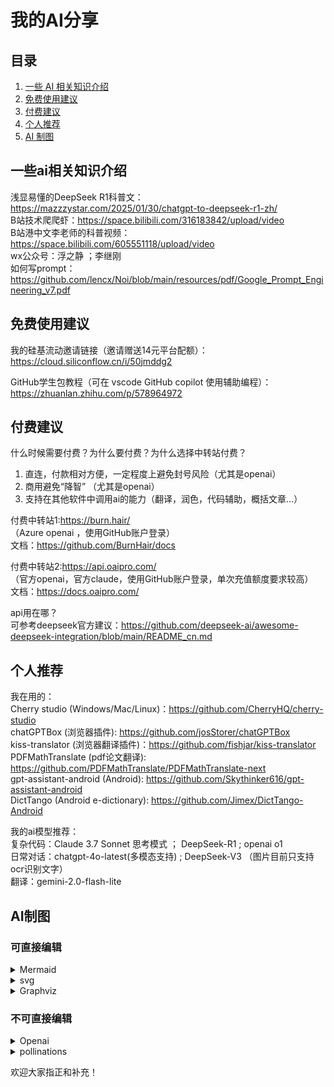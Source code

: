 # 我的AI分享

## 目录
1. [一些 AI 相关知识介绍](#一些ai相关知识介绍)
2. [免费使用建议](#免费使用建议)
3. [付费建议](#付费建议)
4. [个人推荐](#个人推荐)
5. [AI 制图](#ai制图)

## 一些ai相关知识介绍

浅显易懂的DeepSeek R1科普文： <https://mazzzystar.com/2025/01/30/chatgpt-to-deepseek-r1-zh/> <br>
B站技术爬爬虾：<https://space.bilibili.com/316183842/upload/video> <br>
B站港中文李老师的科普视频：<https://space.bilibili.com/605551118/upload/video> <br>
wx公众号：浮之静 ；李继刚 <br>
如何写prompt： <https://github.com/lencx/Noi/blob/main/resources/pdf/Google_Prompt_Engineering_v7.pdf> <br>

## 免费使用建议

我的硅基流动邀请链接（邀请赠送14元平台配额）： <br>
<https://cloud.siliconflow.cn/i/50jmddg2> <br>

GitHub学生包教程（可在 vscode GitHub copilot 使用辅助编程）： <br>
<https://zhuanlan.zhihu.com/p/578964972>  <br>

## 付费建议

什么时候需要付费？为什么要付费？为什么选择中转站付费？ <br>
1. 直连，付款相对方便，一定程度上避免封号风险（尤其是openai） <br>
2. 商用避免“降智” （尤其是openai） <br>
3. 支持在其他软件中调用ai的能力（翻译，润色，代码辅助，概括文章…） <br>

付费中转站1:<https://burn.hair/> <br>
（Azure openai ，使用GitHub账户登录） <br>
文档：<https://github.com/BurnHair/docs> <br>

付费中转站2:<https://api.oaipro.com/> <br>
（官方openai，官方claude，使用GitHub账户登录，单次充值额度要求较高） <br>
文档：<https://docs.oaipro.com/> <br>

api用在哪？ <br>
可参考deepseek官方建议：<https://github.com/deepseek-ai/awesome-deepseek-integration/blob/main/README_cn.md> <br>

## 个人推荐

我在用的： <br>
Cherry studio (Windows/Mac/Linux)：<https://github.com/CherryHQ/cherry-studio> <br>
chatGPTBox (浏览器插件): <https://github.com/josStorer/chatGPTBox> <br>
kiss-translator (浏览器翻译插件)：<https://github.com/fishjar/kiss-translator> <br>
PDFMathTranslate (pdf论文翻译): <https://github.com/PDFMathTranslate/PDFMathTranslate-next> <br>
gpt-assistant-android (Android): <https://github.com/Skythinker616/gpt-assistant-android> <br>
DictTango (Android e-dictionary): <https://github.com/Jimex/DictTango-Android> <br>

我的ai模型推荐： <br>
复杂代码：Claude 3.7 Sonnet 思考模式 ； DeepSeek-R1 ; openai o1 <br>
日常对话：chatgpt-4o-latest(多模态支持) ; DeepSeek-V3 （图片目前只支持ocr识别文字）<br>
翻译：gemini-2.0-flash-lite <br>

## AI制图
### 可直接编辑

<details>

<summary>Mermaid</summary>

基于 JavaScript 的图表绘制工具，可生成多种类型的图表 <br>
- 优点：使用广泛，可以直接粘贴导入draw.io, iauto等绘图软件进行编辑和保存 <br>
- 缺点：语法严格，ai直接生成的mermaid代码容易有错误 <br>

我的使用体验：可以方便的生成流程图，但常见错误出现在文本部分括号干扰，需要在文本两侧加英文引号 <br>
eg: ai生成`B --> C([Integrative Analysis<br>(miRNA & DNA Methylation)]) `<br>
修改为`B --> C(["Integrative Analysis<br>(miRNA & DNA Methylation)"]) `<br>
语法检测与在线预览：<https://mermaid.live/> <br>

示意图：<br>
![Mermaid 示意图](pic/mermaideg.png)

Prompt (来自linux.do论坛Monster Dump)：<br>
英文Prompt：<br>
```
Visualization: Enhance understanding by integrating visualization. 
- Use mermaid.js diagram, and it must be ensured that the syntax is correct and verified.
- Additionally the diagram should be clear, easy to understand, and beautiful.
- Choose the type of diagram that is most comprehensible in the context.
- The returned mermaid syntax must follow the following requirements. 
    1. If the node is flowchart node, always use double quotes around nodes (geometric shapes) text. for example: id["text"].
    2. Always use double quotes in flowchart edges (arrows or lines) labels text. for example: |"text"|.
    3. For numbered steps, use (1) instead of 1.
```
中文Prompt：<br>
```
可视化: 通过整合可视化来增强理解能力。
- 要求使用 Mermaid.js diagram, 按需选择图表类型，必须确保语法正确
- 此外图表应该是美观和清晰，易于理解
- Mermaid.js 语法要遵守:
  1. 如果是 flowchart 节点，节点文本总是使用双引号包住：id["节点名称"]；
  2. 如果是 flowchart 节点，边缘标签中总是使用双引号包住：|"标签文本"|；
  3. 对于编号步骤，使用 (1) 而不是 1. 。
```
</details>

<details>

<summary>svg</summary>

SVG stands for Scalable Vector Graphics. <br>
cherry-studio/deepseek官网/claude官网 可以便捷实现svg预览 <br>
Prompt: 微信公众号 李继刚 <br>
在线修改以及导出svg： <https://svgedit.netlify.app/editor/index.html> 

示意图：<br>
![svg 示意图](pic/svgeg.png)

</details>

<details>

<summary>Graphviz</summary>

Graphviz是一个由AT&T实验室启动的开源工具包，用于绘制DOT语言脚本描述的图形 <br>
来自linux.do 论坛 Mozi 推荐 <br>
生成复杂流程图不易报错 <br>

示意图：<br>
![Graphviz 示意图](pic/Graphvizeg.png)

Prompt:
[mozi](https://www.yeahhe.online/OneDriveShare/%E5%B0%8F%E8%99%8E%E4%BC%9A%E4%BA%AB/%F0%9F%93%9A%E7%94%B5%E5%AD%90%E4%B9%A6/%F0%9F%92%A1AI%E6%8F%90%E7%A4%BA%E8%AF%8D/Graphviz%E5%9B%BE%E8%A1%A8.html) <br>
在线预览编辑和分享: <https://edotor.net/> 

</details>

### 不可直接编辑
<details>

<summary>Openai</summary>

官网 GPT-4o （需要ChatGPT Plus ,免费账户有次数和频率限制） api暂时不可用 <br>
Developers will soon be able to generate images with GPT-4o via the APl, with access rolling out in the next few weeks.

示意图：<br>
![GPT-4o 示意图](pic/4oeg.jpg)

可以看出生成一些营销号中无比精致完美的科研图片需要巨量详尽无比的文字描述 <br>
评语：有这功夫你自己都做出来了 <br>

手写笔记风格Prompt (Emad分享):
```
write a monologue of your real thoughts on making everything studio ghibli style in fountain pen blue ink, on it scrawl corrections in marker pen, they are unhinged, there are doodles and weird oddities scrawled, you cut out and stick on lots and lots of photo extracts from magazines to show the point!!! sometimes you write on them too
```
</details>

<details>

<summary>pollinations</summary>

<https://github.com/pollinations/pollinations> <br>

Pollinations.AI is an open-source gen AI startup based in Berlin, providing the most easy-to-use, free text and image generation API available. No signups or API keys required. We prioritize your privacy with zero data storage and completely anonymous usage.

与deepseek结合 （isinry分享）
Prompt：<br>
```
你现在是一个 ai 图片生成机器人，我给你一些提示，你用你的想象力去生动描述这幅图片，并转换成英文填充到下面 url 的占位符中:
![image](https://image.pollinations.ai/prompt/{prompt}?width=1024&height=1024&seed=100&model=flux&nologo=true)
```
示意图：<br>
![pollinations 示意图](pic/pollinationseg.png)

</details>

欢迎大家指正和补充！<br>





